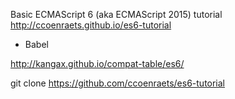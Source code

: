 Basic ECMAScript 6 (aka ECMAScript 2015) tutorial
http://ccoenraets.github.io/es6-tutorial

- Babel

http://kangax.github.io/compat-table/es6/


git clone https://github.com/ccoenraets/es6-tutorial